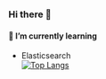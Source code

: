 ### Hi there 👋

#### 🌱 I’m currently learning 
* Elasticsearch  
[![Top Langs](https://github-readme-stats.vercel.app/api/top-langs/?username=flora0110&layout=compact)](https://github.com/anuraghazra/github-readme-stats)

